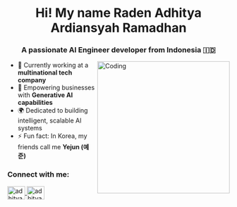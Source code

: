 <h1 align="center">Hi! My name Raden <b>Adhit</b>ya Ardiansyah Ramadhan</h1>
<h3 align="center">A passionate AI Engineer developer from Indonesia 🇮🇩
</h3> <img align="right" alt="Coding" width="300" src="https://miro.medium.com/max/1360/1*nWQ_U5NKEfNeGCTfh_2-Mw.gif">


- 🔭 Currently working at a **multinational tech company**
- 🤖 Empowering businesses with **Generative AI capabilities**
- 🌍 Dedicated to building intelligent, scalable AI systems
- ⚡ Fun fact: In Korea, my friends call me **Yejun (예준)**


<h3 align="left">Connect with me:</h3>
<p align="left">
  <a href="https://adhityaraar.github.io/" target="blank">
    <img align="center" src="https://cdn.jsdelivr.net/gh/twitter/twemoji@14.0.2/assets/svg/1f4ac.svg" alt="adhityaraar.github.io" height="30" width="40" />
  </a>
  <a href="https://linkedin.com/in/adhityaraar" target="blank">
    <img align="center" src="https://raw.githubusercontent.com/rahuldkjain/github-profile-readme-generator/master/src/images/icons/Social/linked-in-alt.svg" alt="adhityaraar" height="30" width="40" />
  </a>
</p>
